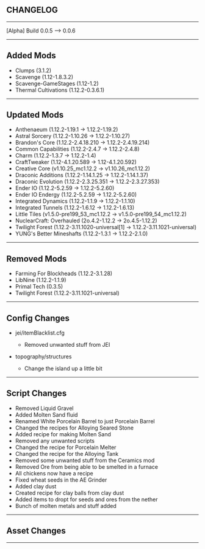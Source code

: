## CHANGELOG 
---

[Alpha] Build 0.0.5 --> 0.0.6

---
## Added Mods
* Clumps (3.1.2)
* Scavenge (1.12-1.8.3.2)
* Scavenge-GameStages (1.12-1.2)
* Thermal Cultivations (1.12.2-0.3.6.1)
---

## Updated Mods
* Anthenaeum (1.12.2-1.19.1 -> 1.12.2-1.19.2)
* Astral Sorcery (1.12.2-1.10.26 -> 1.12.2-1.10.27)
* Brandon's Core (1.12.2-2.4.18.210 -> 1.12.2-2.4.19.214)
* Common Capabilities (1.12.2-2.4.7 -> 1.12.2-2.4.8)
* Charm (1.12.2-1.3.7 -> 1.12.2-1.4)
* CraftTweaker (1.12-4.1.20.589 -> 1.12-4.1.20.592)
* Creative Core (v1.10.25_mc1.12.2 -> v1.10.26_mc1.12.2)
* Draconic Additions (1.12.2-1.14.1.25 -> 1.12.2-1.14.1.37)
* Draconic Evolution (1.12.2-2.3.25.351 -> 1.12.2-2.3.27.353)
* Ender IO (1.12.2-5.2.59 -> 1.12.2-5.2.60)
* Ender IO Endergy (1.12.2-5.2.59 -> 1.12.2-5.2.60)
* Integrated Dynamics (1.12.2-1.1.9 -> 1.12.2-1.1.10)
* Integrated Tunnels (1.12.2-1.6.12 -> 1.12.2-1.6.13)
* Little Tiles (v1.5.0-pre199_53_mc1.12.2 -> v1.5.0-pre199_54_mc1.12.2)
* NuclearCraft: Overhauled (2o.4.2-1.12.2 -> 2o.4.5-1.12.2)
* Twilight Forest (1.12.2-3.11.1020-universal[1] -> 1.12.2-3.11.1021-universal)
* YUNG's Better Mineshafts (1.12.2-1.3.1 -> 1.12.2-2.1.0)

---

## Removed Mods
* Farming For Blockheads (1.12.2-3.1.28)
* LibNine (1.12.2-1.1.9)
* Primal Tech (0.3.5)
* Twilight Forest (1.12.2-3.11.1021-universal)
---

## Config Changes
* jei/itemBlacklist.cfg
    * Removed unwanted stuff from JEI
    
* topography/structures
    * Change the island up a little bit
---

## Script Changes
* Removed Liquid Gravel
* Added Molten Sand fluid
* Renamed White Porcelain Barrel to just Porcelain Barrel
* Changed the recipes for Alloying Seared Stone
* Added recipe for making Molten Sand
* Removed any unwanted scripts
* Changed the recipe for Porcelain Melter
* Changed the recipe for the Alloying Tank
* Removed some unwanted stuff from the Ceramics mod
* Removed Ore from being able to be smelted in a furnace
* All chickens now have a recipe
* Fixed wheat seeds in the AE Grinder
* Added clay dust
* Created recipe for clay balls from clay dust
* Added items to dropt for seeds and ores from the nether
* Bunch of molten metals and stuff added

---

## Asset Changes

---